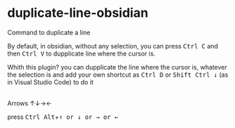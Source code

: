 # duplicate-line-obsidian
 
Command to duplicate a line

By default, in obsidian, without any selection, you can press <kbd>Ctrl C</kbd> and then <kbd>Ctrl V</kbd> to dupplicate line where the cursor is. 

Whith this plugin? you can dupplicate the line where the cursor is, whatever the selection is and add your own shortcut as <kbd>Ctrl D</kbd> or <kbd>Shift Ctrl ↓</kbd> (as in Visual Studio Code) to do it  
<br>

Arrows ↑↓→←  

press <kbd>Ctrl Alt</kbd>+<kbd>↑ or ↓ or → or ←</kbd>
